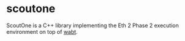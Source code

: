 # scoutone

ScoutOne is a C++ library implementing the Eth 2 Phase 2 execution environment on top of [wabt].

[wabt]: https://github.com/webassembly/wabt
